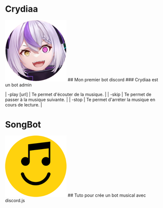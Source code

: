 # Crydiaa
<img style="height:200px; with:200px;" src="Crydiaa.png">
## Mon premier bot discord
### Crydiaa est un bot admin 

| -play [url]  | Te permet d'écouter de la musique.  |
| -skip  | Te permet de passer à la musique suivante.  |
| -stop  | Te permet d'arréter la musique en cours de lecture. |

# SongBot

<img style="height:200px; with:200px;" src="songbot.png">
## Tuto pour crée un bot musical avec discord.js
